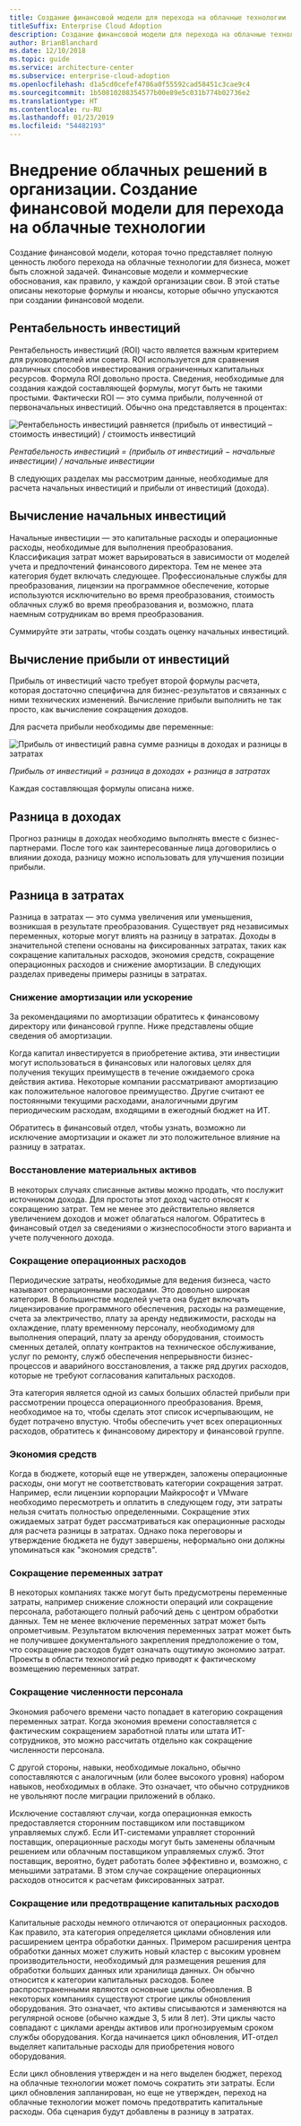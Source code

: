 ```yaml
---
title: Создание финансовой модели для перехода на облачные технологии
titleSuffix: Enterprise Cloud Adoption
description: Создание финансовой модели для перехода на облачные технологии
author: BrianBlanchard
ms.date: 12/10/2018
ms.topic: guide
ms.service: architecture-center
ms.subservice: enterprise-cloud-adoption
ms.openlocfilehash: d1a5cd0cefef4786a0f55592cad58451c3cae9c4
ms.sourcegitcommit: 1b50810208354577b00e89e5c031b774b02736e2
ms.translationtype: HT
ms.contentlocale: ru-RU
ms.lasthandoff: 01/23/2019
ms.locfileid: "54482193"
---
```

# <a name="enterprise-cloud-adoption-how-to-create-a-financial-model-for-cloud-transformation"></a>Внедрение облачных решений в организации. Создание финансовой модели для перехода на облачные технологии

Создание финансовой модели, которая точно представляет полную ценность любого перехода на облачные технологии для бизнеса, может быть сложной задачей. Финансовые модели и коммерческие обоснования, как правило, у каждой организации свои. В этой статье описаны некоторые формулы и нюансы, которые обычно упускаются при создании финансовой модели.

## <a name="return-on-investment-roi"></a>Рентабельность инвестиций

Рентабельность инвестиций (ROI) часто является важным критерием для руководителей или совета. ROI используется для сравнения различных способов инвестирования ограниченных капитальных ресурсов. Формула ROI довольно проста. Сведения, необходимые для создания каждой составляющей формулы, могут быть не такими простыми. Фактически ROI — это сумма прибыли, полученной от первоначальных инвестиций. Обычно она представляется в процентах:

![Рентабельность инвестиций равняется (прибыль от инвестиций – стоимость инвестиций) / стоимость инвестиций](../_images/formula-roi.png)

<!-- markdownlint-disable MD036 -->
*Рентабельность инвестиций = (прибыль от инвестиций &minus; начальные инвестиции) / начальные инвестиции*
<!-- markdownlint-enable MD036 -->

В следующих разделах мы рассмотрим данные, необходимые для расчета начальных инвестиций и прибыли от инвестиций (дохода).

## <a name="calculating-initial-investment"></a>Вычисление начальных инвестиций

Начальные инвестиции — это капитальные расходы и операционные расходы, необходимые для выполнения преобразования. Классификация затрат может варьироваться в зависимости от моделей учета и предпочтений финансового директора. Тем не менее эта категория будет включать следующее. Профессиональные службы для преобразования, лицензии на программное обеспечение, которые используются исключительно во время преобразования, стоимость облачных служб во время преобразования и, возможно, плата наемным сотрудникам во время преобразования.

Суммируйте эти затраты, чтобы создать оценку начальных инвестиций.

## <a name="calculating-the-gain-from-investment"></a>Вычисление прибыли от инвестиций

Прибыль от инвестиций часто требует второй формулы расчета, которая достаточно специфична для бизнес-результатов и связанных с ними технических изменений. Вычисление прибыли выполнить не так просто, как вычисление сокращения доходов.

Для расчета прибыли необходимы две переменные:

![Прибыль от инвестиций равна сумме разницы в доходах и разницы в затратах](../_images/formula-gain-from-investment.png)

<!-- markdownlint-disable MD036 -->
*Прибыль от инвестиций = разница в доходах + разница в затратах*
<!-- markdownlint-enable MD036 -->

Каждая составляющая формулы описана ниже.

## <a name="revenue-delta"></a>Разница в доходах

Прогноз разницы в доходах необходимо выполнять вместе с бизнес-партнерами. После того как заинтересованные лица договорились о влиянии дохода, разницу можно использовать для улучшения позиции прибыли.

## <a name="cost-deltas"></a>Разница в затратах

Разница в затратах — это сумма увеличения или уменьшения, возникшая в результате преобразования. Существует ряд независимых переменных, которые могут влиять на разницу в затратах. Доходы в значительной степени основаны на фиксированных затратах, таких как сокращение капитальных расходов, экономия средств, сокращение операционных расходов и снижение амортизации. В следующих разделах приведены примеры разницы в затратах.

### <a name="depreciation-reductions-or-acceleration"></a>Снижение амортизации или ускорение

За рекомендациями по амортизации обратитесь к финансовому директору или финансовой группе. Ниже представлены общие сведения об амортизации.

Когда капитал инвестируется в приобретение актива, эти инвестиции могут использоваться в финансовых или налоговых целях для получения текущих преимуществ в течение ожидаемого срока действия актива. Некоторые компании рассматривают амортизацию как положительное налоговое преимущество. Другие считают ее постоянными текущими расходами, аналогичными другим периодическим расходам, входящими в ежегодный бюджет на ИТ.

Обратитесь в финансовый отдел, чтобы узнать, возможно ли исключение амортизации и окажет ли это положительное влияние на разницу в затратах.

### <a name="physical-asset-recovery"></a>Восстановление материальных активов

В некоторых случаях списанные активы можно продать, что послужит источником дохода. Для простоты этот доход часто относят к сокращению затрат. Тем не менее это действительно является увеличением доходов и может облагаться налогом. Обратитесь в финансовый отдел за сведениями о жизнеспособности этого варианта и учете полученного дохода.

### <a name="operational-cost-reductions"></a>Сокращение операционных расходов

Периодические затраты, необходимые для ведения бизнеса, часто называют операционными расходами. Это довольно широкая категория. В большинстве моделей учета она будет включать лицензирование программного обеспечения, расходы на размещение, счета за электричество, плату за аренду недвижимости, расходы на охлаждение, плату временному персоналу, необходимому для выполнения операций, плату за аренду оборудования, стоимость сменных деталей, оплату контрактов на техническое обслуживание, услуг по ремонту, служб обеспечения непрерывности бизнес-процессов и аварийного восстановления, а также ряд других расходов, которые не требуют согласования капитальных расходов.

Эта категория является одной из самых больших областей прибыли при рассмотрении процесса операционного преобразования. Время, необходимое на то, чтобы сделать этот список исчерпывающим, не будет потрачено впустую. Чтобы обеспечить учет всех операционных расходов, обратитесь к финансовому директору и финансовой группе.

### <a name="cost-avoidance"></a>Экономия средств

Когда в бюджете, который еще не утвержден, заложены операционные расходы, они могут не соответствовать категории сокращения затрат. Например, если лицензии корпорации Майкрософт и VMware необходимо пересмотреть и оплатить в следующем году, эти затраты нельзя считать полностью определенными. Сокращение этих ожидаемых затрат будет рассматриваться как операционные расходы для расчета разницы в затратах. Однако пока переговоры и утверждение бюджета не будут завершены, неформально они должны упоминаться как "экономия средств".

### <a name="soft-cost-reductions"></a>Сокращение переменных затрат

В некоторых компаниях также могут быть предусмотрены переменные затраты, например снижение сложности операций или сокращение персонала, работающего полный рабочий день с центром обработки данных. Тем не менее включение переменных затрат может быть опрометчивым. Результатом включения переменных затрат может быть не получившее документального закрепления предположение о том, что сокращение расходов будет означать ощутимую экономию затрат. Проекты в области технологий редко приводят к фактическому возмещению переменных затрат.

### <a name="headcount-reductions"></a>Сокращение численности персонала

Экономия рабочего времени часто попадает в категорию сокращения переменных затрат. Когда экономия времени сопоставляется с фактическим сокращением заработной платы или штата ИТ-сотрудников, это можно рассчитать отдельно как сокращение численности персонала.

С другой стороны, навыки, необходимые локально, обычно сопоставляются с аналогичным (или более высокого уровня) набором навыков, необходимых в облаке. Это означает, что обычно сотрудников не увольняют после миграции приложений в облако.

Исключение составляют случаи, когда операционная емкость предоставляется сторонним поставщиком или поставщиком управляемых служб. Если ИТ-системами управляет сторонний поставщик, операционные расходы могут быть заменены облачным решением или облачным поставщиком управляемых служб. Этот поставщик, вероятно, будет работать более эффективно и, возможно, с меньшими затратами. В этом случае сокращение операционных расходов относится к расчетам фиксированных затрат.

### <a name="capital-expense-reductions-or-avoidance"></a>Сокращение или предотвращение капитальных расходов

Капитальные расходы немного отличаются от операционных расходов. Как правило, эта категория определяется циклами обновления или расширением центра обработки данных. Примером расширения центра обработки данных может служить новый кластер с высоким уровнем производительности, необходимый для размещения решения для обработки больших данных или хранилища данных. Он обычно относится к категории капитальных расходов. Более распространенными являются основные циклы обновления. В некоторых компаниях существуют строгие циклы обновления оборудования. Это означает, что активы списываются и заменяются на регулярной основе (обычно каждые 3, 5 или 8 лет). Эти циклы часто совпадают с циклами аренды активов или прогнозируемым сроком службы оборудования. Когда начинается цикл обновления, ИТ-отдел выделяет капитальные расходы для приобретения нового оборудования.

Если цикл обновления утвержден и на него выделен бюджет, переход на облачные технологии может помочь сократить эти затраты. Если цикл обновления запланирован, но еще не утвержден, переход на облачные технологии может помочь предотвратить капитальные расходы. Оба сценария будут добавлены в разницу в затратах.

